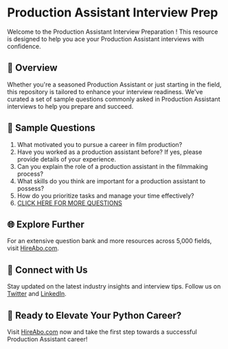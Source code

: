 # Production Assistant Interview Prep

Welcome to the Production Assistant Interview Preparation ! This resource is designed to help you ace your Production Assistant interviews with confidence.

## 🚀 Overview

Whether you're a seasoned Production Assistant or just starting in the field, this repository is tailored to enhance your interview readiness. We've curated a set of sample questions commonly asked in Production Assistant interviews to help you prepare and succeed.

## 📝 Sample Questions

1. What motivated you to pursue a career in film production?
2. Have you worked as a production assistant before? If yes, please provide details of your experience.
3. Can you explain the role of a production assistant in the filmmaking process?
4. What skills do you think are important for a production assistant to possess?
5. How do you prioritize tasks and manage your time effectively?
6. [CLICK HERE FOR MORE QUESTIONS](https://hireabo.com/job/16_2_14/Production%20Assistant)

## 🌐 Explore Further

For an extensive question bank and more resources across 5,000 fields, visit [HireAbo.com](https://www.hireabo.com).

## 📱 Connect with Us

Stay updated on the latest industry insights and interview tips. Follow us on [Twitter](https://twitter.com/hireabo) and [LinkedIn](https://www.linkedin.com/in/hire-abo-3609972a8/).

## 🚀 Ready to Elevate Your Python Career?

Visit [HireAbo.com](https://www.hireabo.com) now and take the first step towards a successful Production Assistant career!